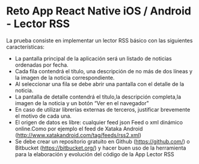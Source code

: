# Reto App React Native iOS / Android - Lector RSS

La prueba consiste en implementar un lector RSS básico con las siguientes características:

- La pantalla principal de la aplicación será un listado de noticias ordenadas por fecha.
- Cada fila contendrá el título, una descripción de no más de dos líneas y la imagen de la noticia correspondiente.
- Al seleccionar una fila se debe abrir una pantalla con el detalle de la noticia.
- La pantalla de detalle contendrá el título,la descripción completa,la imagen de la noticia y un botón “Ver en el navegador"
- En caso de utilizar librerías externas de terceros, justificar brevemente el motivo de cada una.
- El origen de datos es libre: cualquier feed json Feed o xml dinámico online.Como por ejemplo el feed de Xataka Android (http://www.xatakandroid.com/tag/feeds/rss2.xml)
- Se debe crear un repositorio gratuito en Github (https://github.com/) o Bitbucket (https://bitbucket.org/) y hacer buen uso de la herramienta para la elaboración y evolución del código de la App Lector RSS
